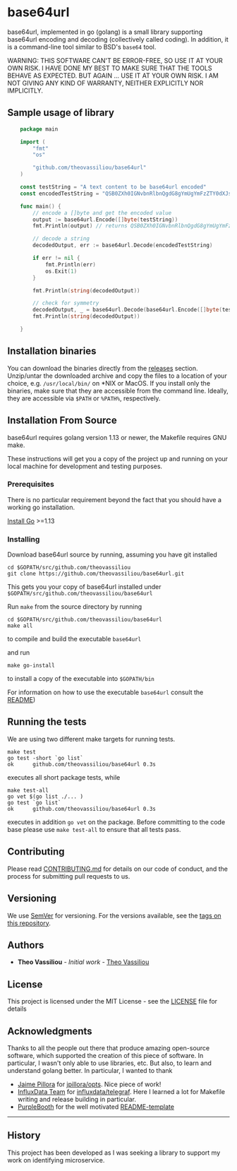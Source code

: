 # base64url

base64url, implemented in go (golang) is a small library supporting base64url encoding and decoding (collectively called coding). In addition, it is a command-line tool similar to BSD's `base64` tool.

WARNING: THIS SOFTWARE CAN'T BE ERROR-FREE, SO USE IT AT YOUR OWN RISK. I HAVE DONE MY BEST TO MAKE SURE THAT THE TOOLS BEHAVE AS EXPECTED. BUT AGAIN ... USE IT AT YOUR OWN RISK. I AM NOT GIVING ANY KIND OF WARRANTY, NEITHER EXPLICITLY NOR IMPLICITLY.

## Sample usage of library

```go
    package main

    import (
        "fmt"
        "os"

        "github.com/theovassiliou/base64url"
    )

    const testString = "A text content to be base64url encoded"
    const encodedTestString = "QSB0ZXh0IGNvbnRlbnQgdG8gYmUgYmFzZTY0dXJsIGVuY29kZWQ"

    func main() {
        // encode a []byte and get the encoded value
        output := base64url.Encode([]byte(testString))
        fmt.Println(output) // returns QSB0ZXh0IGNvbnRlbnQgdG8gYmUgYmFzZTY0dXJsIGVuY29kZWQ

        // decode a string
        decodedOutput, err := base64url.Decode(encodedTestString)

        if err != nil {
            fmt.Println(err)
            os.Exit(1)
        }

        fmt.Println(string(decodedOutput))

        // check for symmetry
        decodedOutput, _ = base64url.Decode(base64url.Encode([]byte(testString)))
        fmt.Println(string(decodedOutput))

    }
```

## Installation binaries

You can download the binaries directly from the [releases](https://github.com/theovassiliou/base64url/releases) section.  Unzip/untar the downloaded archive and copy the files to a location of your choice, e.g. `/usr/local/bin/` on *NIX or MacOS. If you install only the binaries, make sure that they are accessible from the command line. Ideally, they are accessible via `$PATH` or `%PATH%`, respectively.

## Installation From Source

base64url requires golang version 1.13 or newer, the Makefile requires GNU make.

These instructions will get you a copy of the project up and running on your local machine for development and testing purposes.

### Prerequisites

There is no particular requirement beyond the fact that you should have a working go installation.

[Install Go](https://golang.org/doc/install) >=1.13

### Installing

Download base64url source by running, assuming you have git installed

```shell
cd $GOPATH/src/github.com/theovassiliou
git clone https://github.com/theovassiliou/base64url.git
```

This gets you your copy of base64url installed under
`$GOPATH/src/github.com/theovassiliou/base64url`

Run `make` from the source directory by running

```shell
cd $GOPATH/src/github.com/theovassiliou/base64url
make all
```

to compile and build the executable `base64url`

and run

```shell
make go-install
```

to install a copy of the executable into `$GOPATH/bin`

For information on how to use the executable  `base64url` consult the [README](cmd/base64url/README.md))

## Running the tests

We are using two different make targets for running tests.

```shell
make test
go test -short `go list`
ok      github.com/theovassiliou/base64url 0.3s
```

executes all short package tests, while

```shell
make test-all
go vet $(go list ./... )
go test `go list`
ok      github.com/theovassiliou/base64url 0.3s
```

executes in addition `go vet` on the package. Before committing to the code base please use `make test-all` to ensure that all tests pass.

## Contributing

Please read [CONTRIBUTING.md](https://gist.github.com/PurpleBooth/b24679402957c63ec426) for details on our code of conduct, and the process for submitting pull requests to us.

## Versioning

We use [SemVer](http://semver.org/) for versioning. For the versions available, see the [tags on this repository](https://github.com/theovassiliou/base64url/tags).

## Authors

* **Theo Vassiliou** - *Initial work* - [Theo Vassiliou](https://github.com/theovassiliou)

## License

This project is licensed under the MIT License - see the [LICENSE](LICENSE) file for details

## Acknowledgments

Thanks to all the people out there that produce amazing open-source software, which supported the creation of this piece of software. In particular, I wasn't only able to use libraries, etc. But also, to learn and understand golang better. In particular, I wanted to thank

* [Jaime Pillora](https://github.com/jpillora) for [jpillora/opts](https://github.com/jpillora/opts). Nice piece of work!
* [InfluxData Team](https://github.com/influxdata) for [influxdata/telegraf](https://github.com/influxdata/telegraf). Here I learned a lot for Makefile writing and release building in particular.
* [PurpleBooth](https://gist.github.com/PurpleBooth) for the well motivated [README-template](https://gist.github.com/PurpleBooth/109311bb0361f32d87a2)

***

## History

This project has been developed as I was seeking a library to support my work on identifying microservice.
